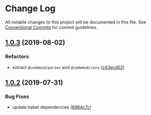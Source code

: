 # Change Log

All notable changes to this project will be documented in this file.
See [Conventional Commits](https://conventionalcommits.org) for commit guidelines.

## [1.0.3](https://github.com/codemod-js/codemod/compare/@codemod/matchers@1.0.2...@codemod/matchers@1.0.3) (2019-08-02)


### Refactors

* extract `@codemod/parser` and `@codemod/core` ([c43ecd52](https://github.com/codemod-js/codemod/commit/c43ecd52))



## [1.0.2](https://github.com/codemod-js/codemod/compare/@codemod/matchers@1.0.1...@codemod/matchers@1.0.2) (2019-07-31)


### Bug Fixes

* update babel dependencies ([6984c7c](https://github.com/codemod-js/codemod/commit/6984c7c))
